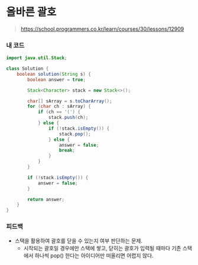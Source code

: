 # 올바른 괄호

> https://school.programmers.co.kr/learn/courses/30/lessons/12909

### 내 코드

```java
import java.util.Stack;

class Solution {
    boolean solution(String s) {
        boolean answer = true;

        Stack<Character> stack = new Stack<>();

        char[] sArray = s.toCharArray();
        for (char ch : sArray) {
            if (ch == '(') {
                stack.push(ch);
            } else {
                if (!stack.isEmpty()) {
                    stack.pop();
                } else {
                    answer = false;
                    break;
                }
            }
        }

        if (!stack.isEmpty()) {
            answer = false;
        }

        return answer;
    }
}
```

### 피드백

- 스택을 활용하여 괄호를 닫을 수 있는지 여부 판단하는 문제.
    - 시작되는 괄호일 경우에만 스택에 쌓고, 닫히는 괄호가 입력될 때마다 기존 스택에서 하나씩 pop() 한다는 아이디어만 떠올리면 어렵지 않다.